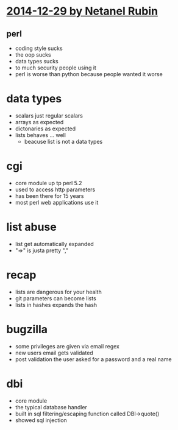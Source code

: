 # [2014-12-29 by Netanel Rubin](https://31c3.cc/cccsync/congress/2014/Fahrplan/events/6243.html)

## perl

* coding style sucks
* the oop sucks
* data types sucks
* to much security people using it
* perl is worse than python because people wanted it worse

# data types

* scalars just regular scalars
* arrays as expected
* dictonaries as expected
* lists behaves ... well
    * beacuse list is not a data types

# cgi

* core module up tp perl 5.2
* used to access http parameters
* has been there for 15 years
* most perl web applications use it

# list abuse

* list get automatically expanded
* "=>" is justa pretty ","

# recap

* lists are dangerous for your health
* git parameters can become lists
* lists in hashes expands the hash

# bugzilla

* some privileges are given via email regex
* new users email gets validated
* post validation the user asked for a password and a real name

# dbi

* core module
* the typical database handler
* built in sql filtering/escaping function called DBI->quote()
* showed sql injection
